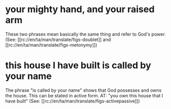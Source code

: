 # your mighty hand, and your raised arm

These two phrases mean basically the same thing and refer to God's power. (See: [[rc://en/ta/man/translate/figs-doublet]] and [[rc://en/ta/man/translate/figs-metonymy]])

# this house I have built is called by your name

The phrase "is called by your name" shows that God possesses and owns the house. This can be stated in active form. AT: "you own this house that I have built" (See: [[rc://en/ta/man/translate/figs-activepassive]])